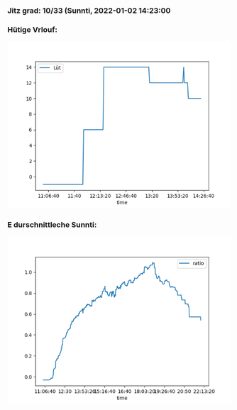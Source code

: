 ### Jitz grad: 10/33 (Sunnti, 2022-01-02 14:23:00

### Hütige Vrlouf:
![Graph](Today.png)

### E durschnittleche Sunnti:
![Graph](Sunnti.png)